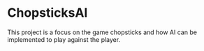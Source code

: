 # ChopsticksAI
This project is a focus on the game chopsticks and 
how AI can be implemented to play against the player.
